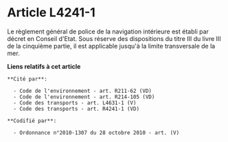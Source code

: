 # Article L4241-1

Le règlement général de police de la navigation intérieure est établi par décret en Conseil d'Etat. Sous réserve des
dispositions du titre III du livre III de la cinquième partie, il est applicable jusqu'à la limite transversale de la mer.

**Liens relatifs à cet article**

	**Cité par**:

	  - Code de l'environnement - art. R211-62 (VD)
	  - Code de l'environnement - art. R214-105 (VD)
	  - Code des transports - art. L4631-1 (V)
	  - Code des transports - art. R4241-1 (VD)

	**Codifié par**:

	  - Ordonnance n°2010-1307 du 28 octobre 2010 - art. (V)
